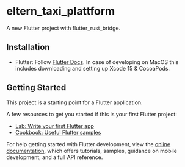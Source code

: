 # eltern_taxi_plattform

A new Flutter project with flutter_rust_bridge.   


## Installation
- Flutter: Follow [Flutter Docs](https://docs.flutter.dev/get-started/install). In case of developing on MacOS this includes downloading and setting up Xcode 15 & CocoaPods.

## Getting Started

This project is a starting point for a Flutter application.

A few resources to get you started if this is your first Flutter project:

- [Lab: Write your first Flutter app](https://docs.flutter.dev/get-started/codelab)
- [Cookbook: Useful Flutter samples](https://docs.flutter.dev/cookbook)

For help getting started with Flutter development, view the
[online documentation](https://docs.flutter.dev/), which offers tutorials,
samples, guidance on mobile development, and a full API reference.
